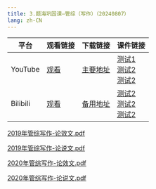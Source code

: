 ```yaml
---
title: 3.题海巩固课—管综（写作）（20240807）
lang: zh-CN
---
```


| 平台       | 观看链接   | 下载链接     | 课件链接         |
|----------|--------|----------|--------------|
| YouTube  | [观看]() | [主要地址]() | [测试1]()<br/>[测试2]()<br/>[测试2]()  |
| Bilibili | [观看]() | [备用地址]() | [测试2]()<br/>[测试2]()<br/>[测试2]()      |

[2019年管综写作-论效文.pdf](..%2F..%2Fpublic%2Fwrite%2F2.%E5%86%99%E4%BD%9C-%E6%AD%A3%E5%BC%8F%E8%AF%BE%2F3.%E9%A2%98%E6%B5%B7%E5%B7%A9%E5%9B%BA%E8%AF%BE%E2%80%94%E7%AE%A1%E7%BB%BC%EF%BC%88%E5%86%99%E4%BD%9C%EF%BC%89%EF%BC%8820240807%EF%BC%89%2F2019%E5%B9%B4%E7%AE%A1%E7%BB%BC%E5%86%99%E4%BD%9C-%E8%AE%BA%E6%95%88%E6%96%87.pdf)

[2019年管综写作-论说文.pdf](..%2F..%2Fpublic%2Fwrite%2F2.%E5%86%99%E4%BD%9C-%E6%AD%A3%E5%BC%8F%E8%AF%BE%2F3.%E9%A2%98%E6%B5%B7%E5%B7%A9%E5%9B%BA%E8%AF%BE%E2%80%94%E7%AE%A1%E7%BB%BC%EF%BC%88%E5%86%99%E4%BD%9C%EF%BC%89%EF%BC%8820240807%EF%BC%89%2F2019%E5%B9%B4%E7%AE%A1%E7%BB%BC%E5%86%99%E4%BD%9C-%E8%AE%BA%E8%AF%B4%E6%96%87.pdf)

[2020年管综写作-论效文.pdf](..%2F..%2Fpublic%2Fwrite%2F2.%E5%86%99%E4%BD%9C-%E6%AD%A3%E5%BC%8F%E8%AF%BE%2F3.%E9%A2%98%E6%B5%B7%E5%B7%A9%E5%9B%BA%E8%AF%BE%E2%80%94%E7%AE%A1%E7%BB%BC%EF%BC%88%E5%86%99%E4%BD%9C%EF%BC%89%EF%BC%8820240807%EF%BC%89%2F2020%E5%B9%B4%E7%AE%A1%E7%BB%BC%E5%86%99%E4%BD%9C-%E8%AE%BA%E6%95%88%E6%96%87.pdf)

[2020年管综写作-论说文.pdf](..%2F..%2Fpublic%2Fwrite%2F2.%E5%86%99%E4%BD%9C-%E6%AD%A3%E5%BC%8F%E8%AF%BE%2F3.%E9%A2%98%E6%B5%B7%E5%B7%A9%E5%9B%BA%E8%AF%BE%E2%80%94%E7%AE%A1%E7%BB%BC%EF%BC%88%E5%86%99%E4%BD%9C%EF%BC%89%EF%BC%8820240807%EF%BC%89%2F2020%E5%B9%B4%E7%AE%A1%E7%BB%BC%E5%86%99%E4%BD%9C-%E8%AE%BA%E8%AF%B4%E6%96%87.pdf)




